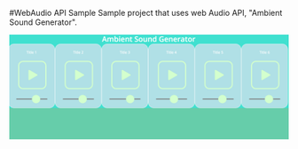 #WebAudio API Sample
Sample project that uses web Audio API, "Ambient Sound Generator".

![capture](screenshot/screenshot.png)

